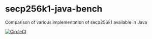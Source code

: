 # secp256k1-java-bench
Comparison of various implementation of secp256k1 available in Java

[![CircleCI](https://circleci.com/gh/tzdybal/secp256k1-java-bench/tree/master.svg?style=svg)](https://circleci.com/gh/tzdybal/secp256k1-java-bench/tree/master)
